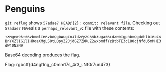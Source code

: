 # Penguins

`git reflog` shows `57adae7 HEAD@{2}: commit: relevant file`. Checking out `57adae7` reveals a `perhaps_relevant_v2` file with these contents:

`YXMgeW9kYSBvbmNlIHRvbGQgbWUgInJld2FyZCB5b3UgaSBtdXN0IgphbmQgdGhlbiBoZSBnYXZlIG1lIHRoaXMgLS0tLQpyZ2JjdGZ7ZDRuZ2wxbmdfYzBtbTE3c180cjNfdU5mMHI3dW40NzN9`

Base64 decoding produces the flag.

Flag: rgbctf{d4ngl1ng_c0mm17s_4r3_uNf0r7un473}
